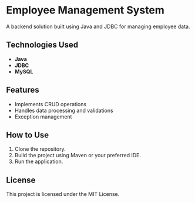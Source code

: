 # Employee Management System

A backend solution built using Java and JDBC for managing employee data.

## Technologies Used

- **Java**
- **JDBC**
- **MySQL**

## Features

- Implements CRUD operations
- Handles data processing and validations
- Exception management

## How to Use

1. Clone the repository.
2. Build the project using Maven or your preferred IDE.
3. Run the application.

## License

This project is licensed under the MIT License.
